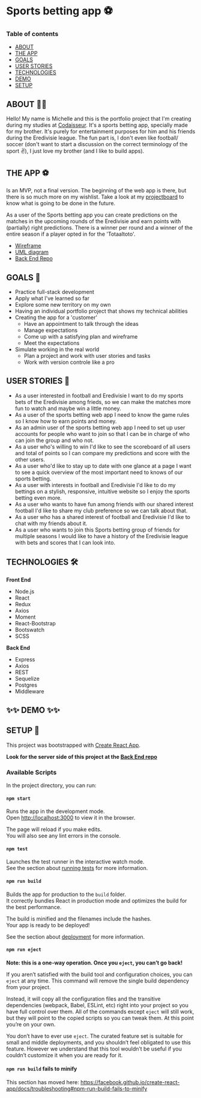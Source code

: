 # Sports betting app :soccer:

### Table of contents

- [ABOUT](#about)
- [THE APP](#the-app)
- [GOALS](#goals)
- [USER STORIES](#user-stories)
- [TECHNOLOGIES](#technologies)
- [DEMO](#demo)
- [SETUP](#setup)

## ABOUT :woman_cartwheeling:

Hello! My name is Michelle and this is the portfolio project that I'm creating during my studies at [Codaisseur](https://github.com/Codaisseur). It's a sports betting app, specially made for my brother. It's purely for entertainment purposes for him and his friends during the Eredivisie league. The fun part is, I don't even like football/ soccer (don't want to start a discussion on the correct terminology of the sport :v:), I just love my brother (and I like to build apps).

## THE APP :soccer:

Is an MVP, not a final version. The beginning of the web app is there, but there is so much more on my wishlist. Take a look at my [projectboard](https://github.com/users/mipes4/projects/1) to know what is going to be done in the future.

As a user of the Sports betting app you can create predictions on the matches in the upcoming rounds of the Eredivisie and earn points with (partially) right predictions. There is a winner per round and a winner of the entire season if a player opted in for the 'Totaaltoto'.

- [Wireframe](https://sportsbetting-mp.netlify.app/)
- [UML diagram](https://app.lucidchart.com/invitations/accept/8e144874-00d5-4771-8025-ca02ef440cc1)
- [Back End Repo](https://github.com/mipes4/sportsbetting_be)

## GOALS :goal_net:

- Practice full-stack development
- Apply what I've learned so far
- Explore some new territory on my own
- Having an individual portfolio project that shows my technical abilities
- Creating the app for a 'customer'
  - Have an appointment to talk through the ideas
  - Manage expectations
  - Come up with a satisfying plan and wireframe
  - Meet the expectations
- Simulate working in the real world
  - Plan a project and work with user stories and tasks
  - Work with version controle like a pro

## USER STORIES :bookmark_tabs:

- As a user interested in football and Eredivisie I want to do my sports bets of the Eredivisie among frieds, so we can make the matches more fun to watch and maybe win a little money.
- As a user of the sports betting web app I need to know the game rules so I know how to earn points and money.
- As an admin user of the sports betting web app I need to set up user accounts for people who want to join so that I can be in charge of who can join the group and who not.
- As a user who's willing to win I'd like to see the scoreboard of all users and total of points so I can compare my predictions and score with the other users.
- As a user who'd like to stay up to date with one glance at a page I want to see a quick overview of the most important need to knows of our sports betting.
- As a user with interests in football and Eredivisie I'd like to do my bettings on a stylish, responsive, intuitive website so I enjoy the sports betting even more.
- As a user who wants to have fun among friends with our shared interest football I'd like to share my club preference so we can talk about that.
- As a user who has a shared interest of football and Eredivisie I'd like to chat with my friends about it.
- As a user who wants to join this Sports betting group of friends for multiple seasons I would like to have a history of the Eredivisie league with bets and scores that I can look into.

## TECHNOLOGIES :hammer_and_wrench:

**Front End**

- Node.js
- React
- Redux
- Axios
- Moment
- React-Bootstrap
- Bootswatch
- SCSS

**Back End**

- Express
- Axios
- REST
- Sequelize
- Postgres
- Middleware

## :sparkles::sparkles: DEMO :sparkles::sparkles:

## SETUP :electric_plug:

This project was bootstrapped with [Create React App](https://github.com/facebook/create-react-app).

**Look for the server side of this project at the [Back End repo](https://github.com/mipes4/sportsbetting_be)**

### Available Scripts

In the project directory, you can run:

#### `npm start`

Runs the app in the development mode.<br />
Open [http://localhost:3000](http://localhost:3000) to view it in the browser.

The page will reload if you make edits.<br />
You will also see any lint errors in the console.

#### `npm test`

Launches the test runner in the interactive watch mode.<br />
See the section about [running tests](https://facebook.github.io/create-react-app/docs/running-tests) for more information.

#### `npm run build`

Builds the app for production to the `build` folder.<br />
It correctly bundles React in production mode and optimizes the build for the best performance.

The build is minified and the filenames include the hashes.<br />
Your app is ready to be deployed!

See the section about [deployment](https://facebook.github.io/create-react-app/docs/deployment) for more information.

#### `npm run eject`

**Note: this is a one-way operation. Once you `eject`, you can’t go back!**

If you aren’t satisfied with the build tool and configuration choices, you can `eject` at any time. This command will remove the single build dependency from your project.

Instead, it will copy all the configuration files and the transitive dependencies (webpack, Babel, ESLint, etc) right into your project so you have full control over them. All of the commands except `eject` will still work, but they will point to the copied scripts so you can tweak them. At this point you’re on your own.

You don’t have to ever use `eject`. The curated feature set is suitable for small and middle deployments, and you shouldn’t feel obligated to use this feature. However we understand that this tool wouldn’t be useful if you couldn’t customize it when you are ready for it.

#### `npm run build` fails to minify

This section has moved here: https://facebook.github.io/create-react-app/docs/troubleshooting#npm-run-build-fails-to-minify
